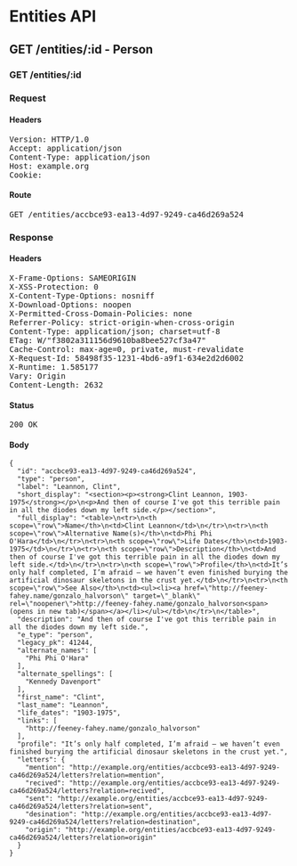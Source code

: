 # Entities API



## GET /entities/:id - Person

### GET /entities/:id
### Request

#### Headers

<pre>Version: HTTP/1.0
Accept: application/json
Content-Type: application/json
Host: example.org
Cookie: </pre>

#### Route

<pre>GET /entities/accbce93-ea13-4d97-9249-ca46d269a524</pre>

### Response

#### Headers

<pre>X-Frame-Options: SAMEORIGIN
X-XSS-Protection: 0
X-Content-Type-Options: nosniff
X-Download-Options: noopen
X-Permitted-Cross-Domain-Policies: none
Referrer-Policy: strict-origin-when-cross-origin
Content-Type: application/json; charset=utf-8
ETag: W/&quot;f3802a311156d9610ba8bee527cf3a47&quot;
Cache-Control: max-age=0, private, must-revalidate
X-Request-Id: 58498f35-1231-4bd6-a9f1-634e2d2d6002
X-Runtime: 1.585177
Vary: Origin
Content-Length: 2632</pre>

#### Status

<pre>200 OK</pre>

#### Body

~~~
{
  "id": "accbce93-ea13-4d97-9249-ca46d269a524",
  "type": "person",
  "label": "Leannon, Clint",
  "short_display": "<section><p><strong>Clint Leannon, 1903-1975</strong></p>\n<p>And then of course I've got this terrible pain in all the diodes down my left side.</p></section>",
  "full_display": "<table>\n<tr>\n<th scope=\"row\">Name</th>\n<td>Clint Leannon</td>\n</tr>\n<tr>\n<th scope=\"row\">Alternative Name(s)</th>\n<td>Phi Phi O'Hara</td>\n</tr>\n<tr>\n<th scope=\"row\">Life Dates</th>\n<td>1903-1975</td>\n</tr>\n<tr>\n<th scope=\"row\">Description</th>\n<td>And then of course I've got this terrible pain in all the diodes down my left side.</td>\n</tr>\n<tr>\n<th scope=\"row\">Profile</th>\n<td>It’s only half completed, I’m afraid – we haven’t even finished burying the artificial dinosaur skeletons in the crust yet.</td>\n</tr>\n<tr>\n<th scope=\"row\">See Also</th>\n<td><ul><li><a href=\"http://feeney-fahey.name/gonzalo_halvorson\" target=\"_blank\" rel=\"noopener\">http://feeney-fahey.name/gonzalo_halvorson<span>(opens in new tab)</span></a></li></ul></td>\n</tr>\n</table>",
  "description": "And then of course I've got this terrible pain in all the diodes down my left side.",
  "e_type": "person",
  "legacy_pk": 41244,
  "alternate_names": [
    "Phi Phi O'Hara"
  ],
  "alternate_spellings": [
    "Kennedy Davenport"
  ],
  "first_name": "Clint",
  "last_name": "Leannon",
  "life_dates": "1903-1975",
  "links": [
    "http://feeney-fahey.name/gonzalo_halvorson"
  ],
  "profile": "It’s only half completed, I’m afraid – we haven’t even finished burying the artificial dinosaur skeletons in the crust yet.",
  "letters": {
    "mention": "http://example.org/entities/accbce93-ea13-4d97-9249-ca46d269a524/letters?relation=mention",
    "recived": "http://example.org/entities/accbce93-ea13-4d97-9249-ca46d269a524/letters?relation=recived",
    "sent": "http://example.org/entities/accbce93-ea13-4d97-9249-ca46d269a524/letters?relation=sent",
    "desination": "http://example.org/entities/accbce93-ea13-4d97-9249-ca46d269a524/letters?relation=destination",
    "origin": "http://example.org/entities/accbce93-ea13-4d97-9249-ca46d269a524/letters?relation=origin"
  }
}
~~~

